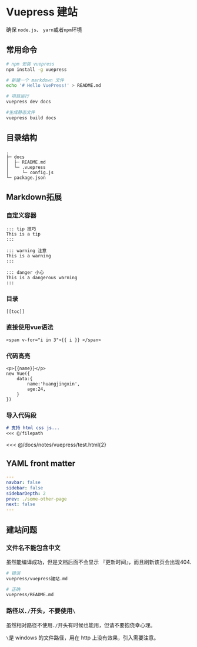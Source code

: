# Vuepress 建站

确保 `node.js`、 `yarn`或者`npm`环境

## 常用命令

```bash
# npm 安装 vuepress
npm install -g vuepress

# 新建一个 markdown 文件
echo '# Hello VuePress!' > README.md

# 项目运行
vuepress dev docs

#生成静态文件
vuepress build docs
```

## 目录结构

```
.
├─ docs
│  ├─ README.md
│  └─ .vuepress
│     └─ config.js
└─ package.json
```

## Markdown拓展

### 自定义容器

```text
::: tip 技巧
This is a tip
:::

::: warning 注意
This is a warning
:::

::: danger 小心
This is a dangerous warning
:::
```

### 目录

```text
[[toc]]
```

### 直接使用vue语法

```vue
<span v-for="i in 3">{{ i }} </span>
```

### 代码高亮

```js{4}
<p>{{name}}</p>
new Vue({
    data:{
        name:'huangjingxin',
        age:24,
    }
})
```

### 导入代码段

```md
# 支持 html css js...
<<< @/filepath
```

<<< @/docs/notes/vuepress/test.html{2}


## YAML front matter

```yaml
---
navbar: false
sidebar: false
sidebarDepth: 2
prev: ./some-other-page
next: false
---
```





## 建站问题

### 文件名不能包含中文

虽然能编译成功，但是文档后面不会显示 『更新时间』，而且刷新该页会出现404.

```sh
# 错误
vuepress/vuepress建站.md

# 正确
vuepress/README.md
```

### 路径以`./`开头，不要使用`\`

虽然相对路径不使用`./`开头有时候也能用，但请不要抱侥幸心理。

`\`是 windows 的文件路径，用在 http 上没有效果，引入需要注意。